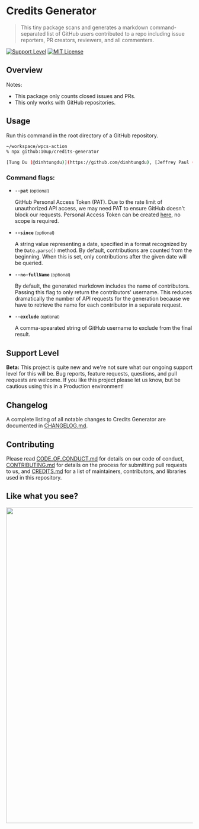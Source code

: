 # Credits Generator

> This tiny package scans and generates a markdown command-separated list of GitHub users contributed to a repo including issue reporters, PR creators, reviewers, and all commenters.

[![Support Level](https://img.shields.io/badge/support-beta-blueviolet.svg)](#support-level) [![MIT License](https://img.shields.io/github/license/10up/credits-generator.svg)](https://github.com/10up/credits-generator/blob/trunk/LICENSE.md)

## Overview

Notes:
- This package only counts closed issues and PRs.
- This only works with GitHub repositories.

## Usage
Run this command in the root directory of a GitHub repository.

```sh
~/workspace/wpcs-action
% npx github:10up/credits-generator

[Tung Du (@dinhtungdu)](https://github.com/dinhtungdu), [Jeffrey Paul (@jeffpaul)](https://github.com/jeffpaul)
```

### Command flags:

- **`--pat`** <small>(optional)</small>

	GitHub Personal Access Token (PAT). Due to the rate limit of unauthorized API access, we may need PAT to ensure GitHub doesn't block our requests. Personal Access Token can be created [here](https://github.com/settings/tokens), no scope is required.

- **`--since`** <small>(optional)</small>

	A string value representing a date, specified in a format recognized by the `Date.parse()` method. By default, contributions are counted from the beginning. When this is set, only contributions after the given date will be queried.

- **`--no-fullName`** <small>(optional)</small>

	By default, the generated markdown includes the name of contributors. Passing this flag to only return the contributors' username. This reduces dramatically the number of API requests for the generation because we have to retrieve the name for each contributor in a separate request.

- **`--exclude`** <small>(optional)</small>

	A comma-spearated string of GitHub username to exclude from the final result.

## Support Level

**Beta:** This project is quite new and we're not sure what our ongoing support level for this will be. Bug reports, feature requests, questions, and pull requests are welcome. If you like this project please let us know, but be cautious using this in a Production environment!

## Changelog

A complete listing of all notable changes to Credits Generator are documented in [CHANGELOG.md](https://github.com/10up/credits-generator/blob/develop/CHANGELOG.md).

## Contributing

Please read [CODE_OF_CONDUCT.md](https://github.com/10up/credits-generator/blob/develop/CODE_OF_CONDUCT.md) for details on our code of conduct, [CONTRIBUTING.md](https://github.com/10up/credits-generator/blob/develop/CONTRIBUTING.md) for details on the process for submitting pull requests to us, and [CREDITS.md](https://github.com/10up/credits-generator/blob/develop/CREDITS.md) for a list of maintainers, contributors, and libraries used in this repository.

## Like what you see?

<a href="http://10up.com/contact/"><img src="https://10up.com/uploads/2016/10/10up-Github-Banner.png" width="850"></a>
